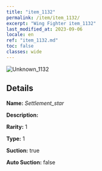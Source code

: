 ```yaml
---
title: "item_1132"
permalink: /item/item_1132/
excerpt: "Wing Fighter item_1132"
last_modified_at: 2023-09-06
locale: en
ref: "item_1132.md"
toc: false
classes: wide
---
```



 ![Unknown_1132](/images/item/Settlement_star_p.png)



## Details

 **Name:** *Settlement_star* 

 **Description:** 

 **Rarity:** 1 

 **Type:** 1 

 **Suction:** true 

 **Auto Suction:** false 


